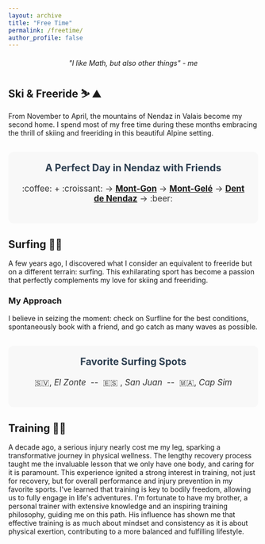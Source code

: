 ```yaml
---
layout: archive
title: "Free Time"
permalink: /freetime/
author_profile: false
---
```


<div style="text-align: center; font-style: italic; margin: 20px 0;">
  "I like Math, but also other things" - me
</div>

## Ski & Freeride  :skier: :mountain: 

From November to April, the mountains of Nendaz in Valais become my second home. I spend most of my free time during these months embracing the thrill of skiing and freeriding in this beautiful Alpine setting.



<div style="margin: 30px 0; padding: 20px; background-color: #f8f8f8; border-radius: 10px;">
  <div style="text-align: center; font-size: 1.2em; color: #333;">
    <h3 style="margin-top: 0; margin-bottom: 20px; color: #2c3e50;">A Perfect Day in Nendaz with Friends</h3>
    <div style="margin: 20px 0;">
       :coffee: + :croissant: → <strong><a href="https://panoramik.ch/panorama/le-mont-gond-nendaz-freeride/">Mont-Gon</a></strong> → <strong><a href="https://www.panoramik.ch/virtualtour/aerial/4vallees/mont-gele/">Mont-Gelé</a></strong> → <strong><a href="https://www.panoramik.ch/virtualtour/aerial/dent_de_nendaz/winter/">Dent de Nendaz</a></strong> → :beer:
    </div>
  </div>
</div>

## Surfing 🏄‍♂️

A few years ago, I discovered what I consider an equivalent to freeride but on a different terrain: surfing. This exhilarating sport has become a passion that perfectly complements my love for skiing and freeriding.

<!-- ### What I Love About Surfing

- **Natural Connection**: Like freeriding, surfing allows me to connect with nature's raw power.
- **Challenge**: Each wave presents a unique challenge, requiring quick thinking and adaptability.
- **Travel**: Surfing has taken me to beautiful coastal destinations around the world. -->

### My Approach
I believe in seizing the moment: check on Surfline for the best conditions, spontaneously book with a friend, and go catch as many waves as possible.


<div style="margin: 30px 0; padding: 20px; background-color: #f8f8f8; border-radius: 10px;">
  <div style="text-align: center; font-size: 1.2em; color: #333;">
    <h3 style="margin-top: 0; margin-bottom: 20px; color: #2c3e50;">Favorite Surfing Spots</h3>
    <div style="margin: 20px 0;">
      🇸🇻, <em>El Zonte</em> &nbsp;--&nbsp; 
      🇪🇸 , <em>San Juan</em>  &nbsp;--&nbsp; 
      🇲🇦, <em>Cap Sim</em>
    </div>
  </div>
</div>


## Training :weight_lifting_man:

A decade ago, a serious injury nearly cost me my leg, sparking a transformative journey in physical wellness. The lengthy recovery process taught me the invaluable lesson that we only have one body, and caring for it is paramount. This experience ignited a strong interest in training, not just for recovery, but for overall performance and injury prevention in my favorite sports. I've learned that training is key to bodily freedom, allowing us to fully engage in life's adventures. I'm fortunate to have my brother, a personal trainer with extensive knowledge and an inspiring training philosophy, guiding me on this path. His influence has shown me that effective training is as much about mindset and consistency as it is about physical exertion, contributing to a more balanced and fulfilling lifestyle.